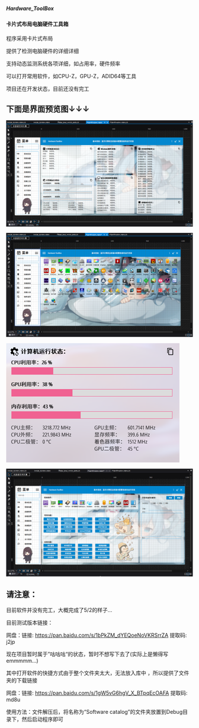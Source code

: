 ##### Hardware_ToolBox

#### 卡片式布局电脑硬件工具箱

程序采用卡片式布局

提供了检测电脑硬件的详细详细

支持动态监测系统各项详细，如占用率，硬件频率

可以打开常用软件，如CPU-Z，GPU-Z，ADID64等工具

项目还在开发状态，目前还没有完工

## 下面是界面预览图↓↓↓

![Snipaste_2021-07-03_13-03-40](图片/Snipaste_2021-08-12_15-06-20.png)

![Snipaste_2021-07-03_13-03-40](图片/Snipaste_2021-08-12_15-06-43.png)

![Snipaste_2021-07-03_13-03-40](图片/检测信息.png)

![Snipaste_2021-07-03_13-03-40](图片/Snipaste_2021-08-12_15-06-57.png)

## 请注意：

目前软件并没有完工，大概完成了5/2的样子...

目前测试版本链接：

网盘：链接: https://pan.baidu.com/s/1bPkZM_dYEQoeNoVKRSrrZA 提取码: j2jp 

现在项目暂时属于”咕咕咕“的状态，暂时不想写下去了(实际上是懒得写emmmmm...)

其中打开软件的快捷方式由于整个文件夹太大，无法放入库中 ，所以提供了文件夹的下载链接

网盘：链接: https://pan.baidu.com/s/1gW5vG6hgV_X_BTpqEcOAFA 提取码: md8u

使用方法：文件解压后，将名称为“Software catalog”的文件夹放置到Debug目录下，然后启动程序即可





